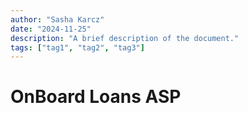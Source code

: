```yaml
---
author: "Sasha Karcz"
date: "2024-11-25"
description: "A brief description of the document."
tags: ["tag1", "tag2", "tag3"]
---
```


# OnBoard Loans ASP
